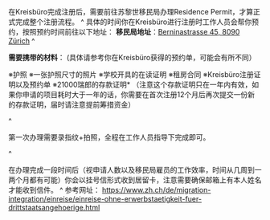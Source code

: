 在Kreisbüro完成注册后，需要前往苏黎世移民局办理Residence Permit，才算正式完成整个注册流程。
^
具体的时间你在Kreisbüro进行注册时工作人员会帮你预约，按照预约时间前往以下地址：
**移民局地址**：[Berninastrasse 45, 8090 Zürich](https://goo.gl/maps/CDzxUoomjsara83c7) 
^

**需要携带的材料**：
(具体请参考你在Kreisbüro获得的预约单，可能会有所不同）

※护照
※一张护照尺寸的照片
※学校开具的在读证明
※租房合同
※Kreisbüro注册证明以及预约单
※21000瑞郎的存款证明*
（注意这个存款证明只在一年内有效，如果你申请的项目耗时大于一年的话，你需要在首次注册12个月后再次提交一份新的存款证明，届时请注意提前筹措资金）


^

第一次办理需要录指纹+拍照，全程在工作人员指导下完成即可。

^

在办理完成一段时间后（视申请人数以及移民局雇员的工作效率，时间从几周到一两个月都有可能）你会以挂号信形式收到居留卡，注意需要确保邮箱上有本人姓名才能收到信件。
^
参考网址：
<https://www.zh.ch/de/migration-integration/einreise/einreise-ohne-erwerbstaetigkeit-fuer-drittstaatsangehoerige.html>
